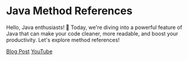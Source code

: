 # Java Method References

Hello, Java enthusiasts! 👋 Today, we're diving into a powerful feature of Java that can make your code cleaner, more readable, and boost your productivity. Let's explore method references!

[Blog Post](https://www.danvega.dev/blog/java-method-references)
[YouTube]()
